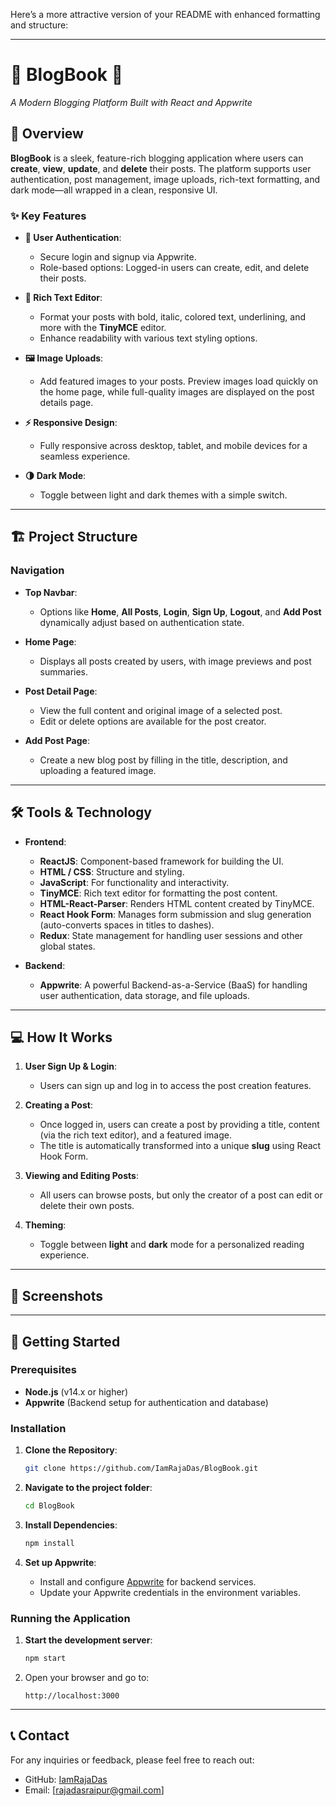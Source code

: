 Here’s a more attractive version of your README with enhanced formatting and structure:

---

# 🌟 **BlogBook** 🌟  
_A Modern Blogging Platform Built with React and Appwrite_
  
<!-- You can add a screenshot of your app if you'd like to showcase the UI -->

## 🚀 Overview

**BlogBook** is a sleek, feature-rich blogging application where users can **create**, **view**, **update**, and **delete** their posts. The platform supports user authentication, post management, image uploads, rich-text formatting, and dark mode—all wrapped in a clean, responsive UI.

### ✨ Key Features

- **🔐 User Authentication**: 
  - Secure login and signup via Appwrite.
  - Role-based options: Logged-in users can create, edit, and delete their posts.

- **📝 Rich Text Editor**: 
  - Format your posts with bold, italic, colored text, underlining, and more with the **TinyMCE** editor.
  - Enhance readability with various text styling options.

- **🖼️ Image Uploads**: 
  - Add featured images to your posts. Preview images load quickly on the home page, while full-quality images are displayed on the post details page.

- **⚡ Responsive Design**:
  - Fully responsive across desktop, tablet, and mobile devices for a seamless experience.

- **🌗 Dark Mode**: 
  - Toggle between light and dark themes with a simple switch.

---

## 🏗️ Project Structure

### Navigation

- **Top Navbar**:
  - Options like **Home**, **All Posts**, **Login**, **Sign Up**, **Logout**, and **Add Post** dynamically adjust based on authentication state.
  
- **Home Page**:
  - Displays all posts created by users, with image previews and post summaries.
  
- **Post Detail Page**:
  - View the full content and original image of a selected post.  
  - Edit or delete options are available for the post creator.

- **Add Post Page**:
  - Create a new blog post by filling in the title, description, and uploading a featured image.
  
---

## 🛠️ Tools & Technology

- **Frontend**:
  - **ReactJS**: Component-based framework for building the UI.
  - **HTML / CSS**: Structure and styling.
  - **JavaScript**: For functionality and interactivity.
  - **TinyMCE**: Rich text editor for formatting the post content.
  - **HTML-React-Parser**: Renders HTML content created by TinyMCE.
  - **React Hook Form**: Manages form submission and slug generation (auto-converts spaces in titles to dashes).
  - **Redux**: State management for handling user sessions and other global states.

- **Backend**:
  - **Appwrite**: A powerful Backend-as-a-Service (BaaS) for handling user authentication, data storage, and file uploads.

---

## 💻 How It Works

1. **User Sign Up & Login**: 
   - Users can sign up and log in to access the post creation features.
   
2. **Creating a Post**: 
   - Once logged in, users can create a post by providing a title, content (via the rich text editor), and a featured image.
   - The title is automatically transformed into a unique **slug** using React Hook Form.

3. **Viewing and Editing Posts**: 
   - All users can browse posts, but only the creator of a post can edit or delete their own posts.

4. **Theming**: 
   - Toggle between **light** and **dark** mode for a personalized reading experience.

---

## 🎨 Screenshots


---

## 🔧 Getting Started

### Prerequisites

- **Node.js** (v14.x or higher) 
- **Appwrite** (Backend setup for authentication and database)

### Installation

1. **Clone the Repository**:
   ```bash
   git clone https://github.com/IamRajaDas/BlogBook.git
   ```

2. **Navigate to the project folder**:
   ```bash
   cd BlogBook
   ```

3. **Install Dependencies**:
   ```bash
   npm install
   ```

4. **Set up Appwrite**: 
   - Install and configure [Appwrite](https://appwrite.io/) for backend services.
   - Update your Appwrite credentials in the environment variables.

### Running the Application

1. **Start the development server**:
   ```bash
   npm start
   ```

2. Open your browser and go to:
   ```
   http://localhost:3000
   ```

---




## 📞 Contact

For any inquiries or feedback, please feel free to reach out:
- GitHub: [IamRajaDas](https://github.com/IamRajaDas)
- Email: [rajadasraipur@gmail.com]

 
